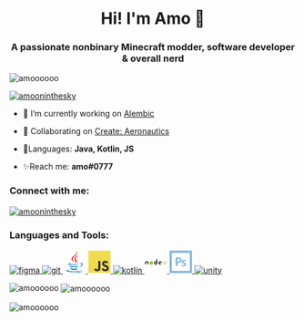 <h1 align="center">Hi! I'm Amo 💫</h1>
<h3 align="center">A passionate nonbinary Minecraft modder, software developer & overall nerd</h3>

<p align="left"> <img src="https://komarev.com/ghpvc/?username=amoooooo&label=Profile%20views&color=0e75b6&style=flat" alt="amoooooo" /> </p>

<p align="left"> <a href="https://twitter.com/amooninthesky" target="blank"><img src="https://img.shields.io/twitter/follow/amooninthesky?logo=twitter&style=for-the-badge" alt="amooninthesky" /></a> </p>

- 🔭 I’m currently working on [Alembic](https://github.com/FoundryMC/Alembic)

- 👯 Collaborating on [Create: Aeronautics](https://www.youtube.com/channel/UCveag8aCHdlOke4XorM5t2g)

- 🧵Languages: **Java, Kotlin, JS**

- ✨Reach me: **amo#0777**

<h3 align="left">Connect with me:</h3>
<p align="left">
<a href="https://twitter.com/amooninthesky" target="blank"><img align="center" src="https://raw.githubusercontent.com/rahuldkjain/github-profile-readme-generator/master/src/images/icons/Social/twitter.svg" alt="amooninthesky" height="30" width="40" /></a>
</p>

<h3 align="left">Languages and Tools:</h3>
<p align="left"> <a href="https://www.figma.com/" target="_blank" rel="noreferrer"> <img src="https://www.vectorlogo.zone/logos/figma/figma-icon.svg" alt="figma" width="40" height="40"/> </a> <a href="https://git-scm.com/" target="_blank" rel="noreferrer"> <img src="https://www.vectorlogo.zone/logos/git-scm/git-scm-icon.svg" alt="git" width="40" height="40"/> </a> <a href="https://www.java.com" target="_blank" rel="noreferrer"> <img src="https://raw.githubusercontent.com/devicons/devicon/master/icons/java/java-original.svg" alt="java" width="40" height="40"/> </a> <a href="https://developer.mozilla.org/en-US/docs/Web/JavaScript" target="_blank" rel="noreferrer"> <img src="https://raw.githubusercontent.com/devicons/devicon/master/icons/javascript/javascript-original.svg" alt="javascript" width="40" height="40"/> </a> <a href="https://kotlinlang.org" target="_blank" rel="noreferrer"> <img src="https://www.vectorlogo.zone/logos/kotlinlang/kotlinlang-icon.svg" alt="kotlin" width="40" height="40"/> </a> <a href="https://nodejs.org" target="_blank" rel="noreferrer"> <img src="https://raw.githubusercontent.com/devicons/devicon/master/icons/nodejs/nodejs-original-wordmark.svg" alt="nodejs" width="40" height="40"/> </a> <a href="https://www.photoshop.com/en" target="_blank" rel="noreferrer"> <img src="https://raw.githubusercontent.com/devicons/devicon/master/icons/photoshop/photoshop-line.svg" alt="photoshop" width="40" height="40"/> </a> <a href="https://unity.com/" target="_blank" rel="noreferrer"> <img src="https://www.vectorlogo.zone/logos/unity3d/unity3d-icon.svg" alt="unity" width="40" height="40"/> </a> </p>

<p><img align="left" src="https://github-readme-stats.vercel.app/api/top-langs?username=amoooooo&show_icons=true&locale=en&layout=compact" alt="amoooooo" /></p>

<p>&nbsp;<img align="center" src="https://github-readme-stats.vercel.app/api?username=amoooooo&show_icons=true&locale=en" alt="amoooooo" /></p>

<p><img align="center" src="https://github-readme-streak-stats.herokuapp.com/?user=amoooooo&" alt="amoooooo" /></p>
